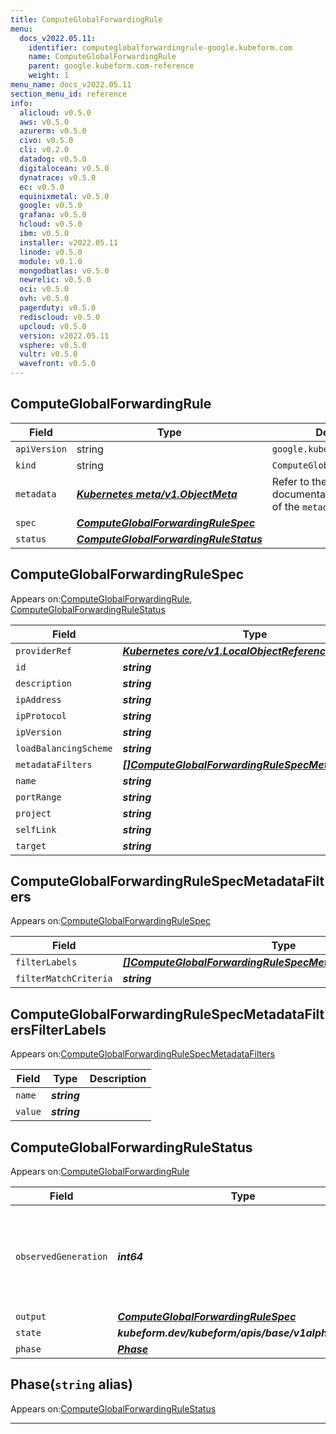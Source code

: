 ```yaml
---
title: ComputeGlobalForwardingRule
menu:
  docs_v2022.05.11:
    identifier: computeglobalforwardingrule-google.kubeform.com
    name: ComputeGlobalForwardingRule
    parent: google.kubeform.com-reference
    weight: 1
menu_name: docs_v2022.05.11
section_menu_id: reference
info:
  alicloud: v0.5.0
  aws: v0.5.0
  azurerm: v0.5.0
  civo: v0.5.0
  cli: v0.2.0
  datadog: v0.5.0
  digitalocean: v0.5.0
  dynatrace: v0.5.0
  ec: v0.5.0
  equinixmetal: v0.5.0
  google: v0.5.0
  grafana: v0.5.0
  hcloud: v0.5.0
  ibm: v0.5.0
  installer: v2022.05.11
  linode: v0.5.0
  module: v0.1.0
  mongodbatlas: v0.5.0
  newrelic: v0.5.0
  oci: v0.5.0
  ovh: v0.5.0
  pagerduty: v0.5.0
  rediscloud: v0.5.0
  upcloud: v0.5.0
  version: v2022.05.11
  vsphere: v0.5.0
  vultr: v0.5.0
  wavefront: v0.5.0
---
```


## ComputeGlobalForwardingRule
| Field | Type | Description |
| ------ | ----- | ----------- |
| `apiVersion` | string | `google.kubeform.com/v1alpha1` |
|    `kind` | string | `ComputeGlobalForwardingRule` |
| `metadata` | ***[Kubernetes meta/v1.ObjectMeta](https://v1-22.docs.kubernetes.io/docs/reference/generated/kubernetes-api/v1.22/#objectmeta-v1-meta)***|Refer to the Kubernetes API documentation for the fields of the `metadata` field.|
| `spec` | ***[ComputeGlobalForwardingRuleSpec](#computeglobalforwardingrulespec)***||
| `status` | ***[ComputeGlobalForwardingRuleStatus](#computeglobalforwardingrulestatus)***||
## ComputeGlobalForwardingRuleSpec

Appears on:[ComputeGlobalForwardingRule](#computeglobalforwardingrule), [ComputeGlobalForwardingRuleStatus](#computeglobalforwardingrulestatus)

| Field | Type | Description |
| ------ | ----- | ----------- |
| `providerRef` | ***[Kubernetes core/v1.LocalObjectReference](https://v1-22.docs.kubernetes.io/docs/reference/generated/kubernetes-api/v1.22/#localobjectreference-v1-core)***||
| `id` | ***string***||
| `description` | ***string***| ***(Optional)*** |
| `ipAddress` | ***string***| ***(Optional)*** |
| `ipProtocol` | ***string***| ***(Optional)*** |
| `ipVersion` | ***string***| ***(Optional)*** |
| `loadBalancingScheme` | ***string***| ***(Optional)*** |
| `metadataFilters` | ***[[]ComputeGlobalForwardingRuleSpecMetadataFilters](#computeglobalforwardingrulespecmetadatafilters)***| ***(Optional)*** |
| `name` | ***string***||
| `portRange` | ***string***| ***(Optional)*** |
| `project` | ***string***| ***(Optional)*** |
| `selfLink` | ***string***| ***(Optional)*** |
| `target` | ***string***||
## ComputeGlobalForwardingRuleSpecMetadataFilters

Appears on:[ComputeGlobalForwardingRuleSpec](#computeglobalforwardingrulespec)

| Field | Type | Description |
| ------ | ----- | ----------- |
| `filterLabels` | ***[[]ComputeGlobalForwardingRuleSpecMetadataFiltersFilterLabels](#computeglobalforwardingrulespecmetadatafiltersfilterlabels)***||
| `filterMatchCriteria` | ***string***||
## ComputeGlobalForwardingRuleSpecMetadataFiltersFilterLabels

Appears on:[ComputeGlobalForwardingRuleSpecMetadataFilters](#computeglobalforwardingrulespecmetadatafilters)

| Field | Type | Description |
| ------ | ----- | ----------- |
| `name` | ***string***||
| `value` | ***string***||
## ComputeGlobalForwardingRuleStatus

Appears on:[ComputeGlobalForwardingRule](#computeglobalforwardingrule)

| Field | Type | Description |
| ------ | ----- | ----------- |
| `observedGeneration` | ***int64***| ***(Optional)*** Resource generation, which is updated on mutation by the API Server.|
| `output` | ***[ComputeGlobalForwardingRuleSpec](#computeglobalforwardingrulespec)***| ***(Optional)*** |
| `state` | ***kubeform.dev/kubeform/apis/base/v1alpha1.State***| ***(Optional)*** |
| `phase` | ***[Phase](#phase)***| ***(Optional)*** |
## Phase(`string` alias)

Appears on:[ComputeGlobalForwardingRuleStatus](#computeglobalforwardingrulestatus)

---
